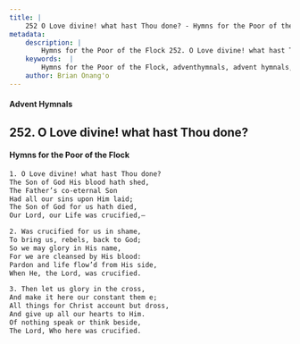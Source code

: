 ```yaml
---
title: |
    252 O Love divine! what hast Thou done? - Hymns for the Poor of the Flock
metadata:
    description: |
        Hymns for the Poor of the Flock 252. O Love divine! what hast Thou done?. O Love divine! what hast Thou done? The Son of God His blood hath shed,  The Father’s co-eternal Son  Had all our sins upon Him laid; The Son of God for us hath died, Our Lord, our Life was crucified,— 
    keywords:  |
        Hymns for the Poor of the Flock, adventhymnals, advent hymnals, O Love divine! what hast Thou done?, O Love divine! what hast Thou done?, 
    author: Brian Onang'o
---
```


#### Advent Hymnals
## 252. O Love divine! what hast Thou done?
####  Hymns for the Poor of the Flock

```txt
1. O Love divine! what hast Thou done?
The Son of God His blood hath shed, 
The Father’s co-eternal Son 
Had all our sins upon Him laid;
The Son of God for us hath died,
Our Lord, our Life was crucified,—

2. Was crucified for us in shame,
To bring us, rebels, back to God;
So we may glory in His name,
For we are cleansed by His blood: 
Pardon and life flow’d from His side, 
When He, the Lord, was crucified.

3. Then let us glory in the cross,
And make it here our constant them e; 
All things for Christ account but dross, 
And give up all our hearts to Him.
Of nothing speak or think beside,
The Lord, Who here was crucified.
```
